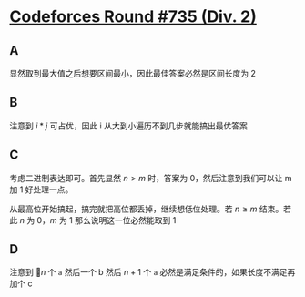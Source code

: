 # [Codeforces Round #735 (Div. 2)](https://codeforces.com/contest/1554)

## A

显然取到最大值之后想要区间最小，因此最佳答案必然是区间长度为 2

## B

注意到 $i * j$ 可占优，因此 i 从大到小遍历不到几步就能搞出最优答案

## C

考虑二进制表达即可。首先显然 $n > m$ 时，答案为 0，然后注意到我们可以让 m 加 1 好处理一点。

从最高位开始搞起，搞完就把高位都丢掉，继续想低位处理。若 $n \geq m$ 结束。若此 $n$ 为 0，$m$ 为 1 那么说明这一位必然能取到 1


## D

注意到 $n$ 个 `a` 然后一个 b 然后 $n + 1$ 个 `a` 必然是满足条件的，如果长度不满足再加个 c